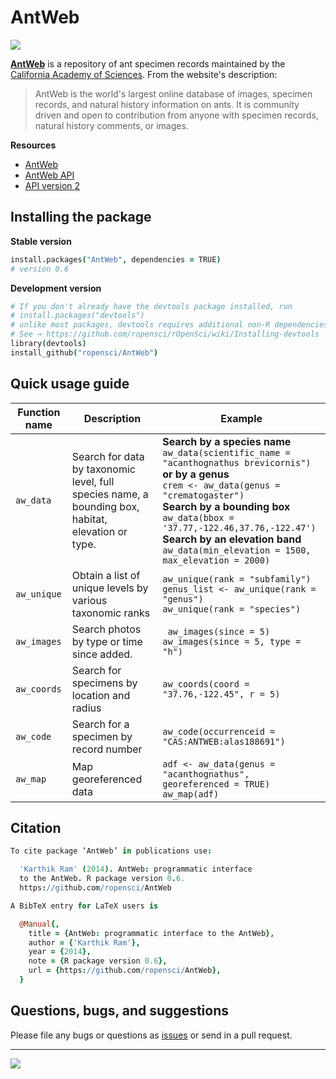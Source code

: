 # AntWeb
![](https://travis-ci.org/ropensci/AntWeb.png?branch=master)

[__AntWeb__](http://www.antweb.org/) is a repository of ant specimen records maintained by the [California Academy of Sciences](http://www.calacademy.org/). From the website's description:
> AntWeb is the world's largest online database of images, specimen records, and natural history information on ants. It is community driven and open to contribution from anyone with specimen records, natural history comments, or images.

__Resources__  
* [AntWeb](http://www.antweb.org/)   
* [AntWeb API](http://www.antweb.org/api/)
* [API version 2](http://www.antweb.org/api/v2/)

## Installing the package

__Stable version__  

```coffee
install.packages("AntWeb", dependencies = TRUE)
# version 0.6
```

__Development version__  

```coffee
# If you don't already have the devtools package installed, run
# install.packages("devtools")
# unlike most packages, devtools requires additional non-R dependencies depending on your OS. 
# See → https://github.com/ropensci/rOpenSci/wiki/Installing-devtools
library(devtools)
install_github("ropensci/AntWeb")
```

## Quick usage guide

| Function name | Description | Example | 
| ------------- | ----------- | ------- |
| `aw_data`  | Search for data by taxonomic level, full species name, a bounding box, habitat, elevation or type.     |    __Search by a species name__ <br> `aw_data(scientific_name = "acanthognathus brevicornis")` <br> __or by a genus__ <br> `crem <- aw_data(genus = "crematogaster")`  <br> __Search by a bounding box__ <br> `aw_data(bbox = '37.77,-122.46,37.76,-122.47')` <br> __Search by an elevation band__ <br> `aw_data(min_elevation = 1500, max_elevation = 2000)` |
| `aw_unique` | Obtain a list of unique levels by various taxonomic ranks    | `aw_unique(rank = "subfamily")` <br>`genus_list <- aw_unique(rank = "genus")`<br>`aw_unique(rank = "species")` |
| `aw_images` | Search photos by type or time since added.     |    ` aw_images(since = 5)`<br> `aw_images(since = 5, type = "h")` |
| `aw_coords` | Search for specimens by location and radius     |    `aw_coords(coord = "37.76,-122.45", r = 5)` |
| `aw_code` | Search for a specimen by record number   |  `aw_code(occurrenceid = "CAS:ANTWEB:alas188691")` |
| `aw_map` | Map georeferenced data | `adf <- aw_data(genus = "acanthognathus", georeferenced = TRUE)`<br>`aw_map(adf)` |

## Citation

```coffee
To cite package ‘AntWeb’ in publications use:

  'Karthik Ram' (2014). AntWeb: programmatic interface
  to the AntWeb. R package version 0.6.
  https://github.com/ropensci/AntWeb

A BibTeX entry for LaTeX users is

  @Manual{,
    title = {AntWeb: programmatic interface to the AntWeb},
    author = {'Karthik Ram'},
    year = {2014},
    note = {R package version 0.6},
    url = {https://github.com/ropensci/AntWeb},
  }

```
## Questions, bugs, and suggestions

Please file any bugs or questions as [issues](https://github.com/ropensci/AntWeb/issues/new) or send in a pull request.

---

[![](http://ropensci.org/public_images/github_footer.png)](http://ropensci.org)

 
